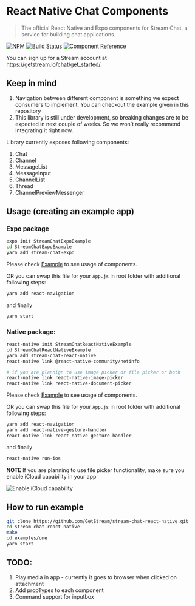 # React Native Chat Components

> The official React Native and Expo components for Stream Chat, a service for
> building chat applications.

[![NPM](https://img.shields.io/npm/v/stream-chat-react-native.svg)](https://www.npmjs.com/package/stream-chat-react-native)
[![Build Status](https://travis-ci.org/GetStream/stream-chat-react-native.svg?branch=master)](https://travis-ci.org/GetStream/stream-chat-react-native)
[![Component Reference](https://img.shields.io/badge/docs-component%20reference-blue.svg)](https://getstream.github.io/stream-chat-react-native/)

You can sign up for a Stream account at https://getstream.io/chat/get_started/.

## Keep in mind

1. Navigation between different component is something we expect consumers to
   implement. You can checkout the example given in this repository
2. This library is still under development, so breaking changes are to be
   expected in next couple of weeks. So we won't really recommend integrating it
   right now.

Library currently exposes following components:

1. Chat
2. Channel
3. MessageList
4. MessageInput
5. ChannelList
6. Thread
7. ChannelPreviewMessenger

## Usage (creating an example app)

### Expo package

```bash
expo init StreamChatExpoExample
cd StreamChatExpoExample
yarn add stream-chat-expo
```

Please check [Example](https://github.com/GetStream/stream-chat-react-native/blob/v0.0.6/examples/one/App.js) to see usage of components.

OR you can swap this file for your `App.js` in root folder with additional following steps:

```bash
yarn add react-navigation
```

and finally

```bash
yarn start
```

### Native package:

```bash
react-native init StreamChatReactNativeExample
cd StreamChatReactNativeExample
yarn add stream-chat-react-native
react-native link @react-native-community/netinfo

# if you are plannign to use image picker or file picker or both
react-native link react-native-image-picker
react-native link react-native-document-picker

```

Please check [Example](https://github.com/GetStream/stream-chat-react-native/blob/v0.0.6/examples/two/App.js) to see usage of components.

OR you can swap this file for your `App.js` in root folder with additional following steps:

```bash
yarn add react-navigation
yarn add react-native-gesture-handler
react-native link react-native-gesture-handler
```

and finally

```bash
react-native run-ios
```

**NOTE** If you are planning to use file picker functionality, make sure you enable iCloud capability in your app

![Enable iCloud capability](https://camo.githubusercontent.com/ac300ca7e3bbab573a76c151469a89efd8b31e72/68747470733a2f2f33313365353938373731386233343661616638332d66356538323532373066323961383466373838313432333431303338343334322e73736c2e6366312e7261636b63646e2e636f6d2f313431313932303637342d656e61626c652d69636c6f75642d64726976652e706e67)

## How to run example

```bash
git clone https://github.com/GetStream/stream-chat-react-native.git
cd stream-chat-react-native
make
cd examples/one
yarn start
```

## TODO:

1. Play media in app - currently it goes to browser when clicked on attachment
2. Add propTypes to each component
3. Command support for inputbox
